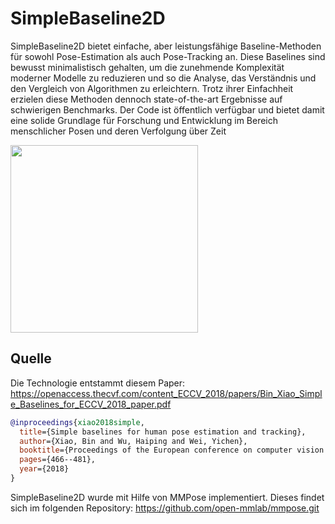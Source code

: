 # SimpleBaseline2D
SimpleBaseline2D bietet einfache, aber leistungsfähige Baseline-Methoden für sowohl Pose-Estimation als auch Pose-Tracking an. Diese Baselines sind bewusst minimalistisch gehalten, um die zunehmende Komplexität moderner Modelle zu reduzieren und so die Analyse, das Verständnis und den Vergleich von Algorithmen zu erleichtern. Trotz ihrer Einfachheit erzielen diese Methoden dennoch state-of-the-art Ergebnisse auf schwierigen Benchmarks. Der Code ist öffentlich verfügbar und bietet damit eine solide Grundlage für Forschung und Entwicklung im Bereich menschlicher Posen und deren Verfolgung über Zeit

<img src="./demo.gif" height="300px" />

## Quelle
Die Technologie entstammt diesem Paper:
https://openaccess.thecvf.com/content_ECCV_2018/papers/Bin_Xiao_Simple_Baselines_for_ECCV_2018_paper.pdf
```bibtex
@inproceedings{xiao2018simple,
  title={Simple baselines for human pose estimation and tracking},
  author={Xiao, Bin and Wu, Haiping and Wei, Yichen},
  booktitle={Proceedings of the European conference on computer vision (ECCV)},
  pages={466--481},
  year={2018}
}
```

SimpleBaseline2D wurde mit Hilfe von MMPose implementiert. Dieses findet sich im folgenden Repository:
https://github.com/open-mmlab/mmpose.git